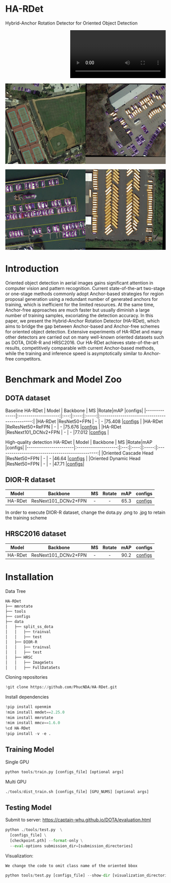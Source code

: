 # HA-RDet
Hybrid-Anchor Rotation Detector for Oriented Object Detection

<p align="right">
    <video src=https://user-images.githubusercontent.com/108280892/203370570-04c74e03-675a-4514-96be-cc9dc3efc2a8.mp4>
</p>



<p>
    <img src="vis/z3865684197968_308ee358f67bf793dde41d6337dd0d95.jpg" alt="Sample Image" style="height: 50%; width: 50%;"><img src="vis/z3865684215904_febc774aec478cb0f63f8acdb680b98c.jpg" alt="Sample Image" style="height: 50%; width: 50%;">
</p>
<p>
    <img src="vis/z3865684208827_7d0caf1ea6313f657a9484bf220e8a8f.jpg" alt="Sample Image" style="height: 50%; width: 50%;"><img src="vis/z3865684207235_3aa48664c2e80cd59b726e6d6432607b.jpg" alt="Sample Image" style="height: 50%; width: 50%;">
</p>

# Introduction
Oriented object detection in aerial images gains significant attention in computer vision and pattern recognition. Current state-of-the-art two-stage or one-stage methods commonly adopt Anchor-based strategies for region proposal generation using a redundant number of generated anchors for training, which is inefficient for the limited resources. At the same time, Anchor-free approaches are much faster but usually diminish a large number of training samples, excoriating the detection accuracy. In this paper, we present the Hybrid-Anchor Rotation Detector (HA-RDet), which aims to bridge the gap between Anchor-based and Anchor-free schemes for oriented object detection. Extensive experiments of HA-RDet and many other detectors are carried out on many well-known oriented datasets such as DOTA, DIOR-R and HRSC2016. Our HA-RDet achieves state-of-the-art results, competitively comparable with current Anchor-based methods, while the training and inference speed is asymptotically similar to Anchor-free competitors.
# Benchmark and Model Zoo
## DOTA dataset
Baseline HA-RDet
| Model        | Backbone             | MS  |Rotate|mAP    |configs|
|--------------|:--------------------:|:---:|:----:|:-----:|:---------------------------------------------:|
|HA-RDet       |ResNet50+FPN          |  -  |   -  |75.408 |[configs](configs/HARDet/HA-RDet.py)                |
|HA-RDet       |ReResNet50+ReFPN      |  -  |   -  |75.676 |[configs](configs/HARDet/HA-RDet-reresnet.py)       |
|HA-RDet       |ResNext101_DCNv2+FPN  |  -  |   -  |77.012 |[configs](configs/HARDet/HA-RDet-resnext101.py)     |

High-quality detection HA-RDet
| Model                 | Backbone             | MS  |Rotate|mAP    |configs|
|-----------------------|:--------------------:|:---:|:----:|:-----:|:------------------------------------------------:|
|Oriented Cascade Head  |ResNet50+FPN          |  -  |   -  |46.64  |[configs](configs/HARDet/Cascade-HA-RDet.py)           |
|Oriented Dynamic Head  |ResNet50+FPN          |  -  |   -  |47.71  |[configs](configs/HARDet/HA-RDet-dynamictranning_05.py)|
## DIOR-R dataset
| Model        | Backbone             | MS  |Rotate|mAP    |configs|
|--------------|:--------------------:|:---:|:----:|:-----:|:----------------------------------------------------:|
|HA-RDet       |ResNext101_DCNv2+FPN  |  -  |   -  |65.3   |[configs](configs/HARDet/HA-RDet-resnext101-dior.py)       |

In order to execute DIOR-R dataset, change the dota.py .png to .jpg to retain the training scheme

## HRSC2016 dataset
| Model        | Backbone             | MS  |Rotate|mAP    |configs|
|--------------|:--------------------:|:---:|:----:|:-----:|:----------------------------------------------------:|
|HA-RDet       |ResNext101_DCNv2+FPN  |  -  |   -  |90.2   |[configs](configs/HARDet/HA-RDet-resnext101-hrsc.py)       |
# Installation

<summary> Data Tree </summary>

    HA-RDet
    ├── mmrotate
    ├── tools
    ├── configs
    ├── data
    │   ├── split_ss_dota
    │   │   ├── trainval
    │   │   ├── test
    │   ├── DIOR-R
    │   │   ├── trainval
    │   │   ├── test
    │   ├── HRSC
    │   │   ├── ImageSets
    │   │   ├── FullDataSets
Cloning repositories
```python
!git clone https://github.com/PhucNDA/HA-RDet.git
```
Install dependencies
```python
!pip install openmim
!mim install mmdet==2.25.0
!mim install mmrotate
!mim install mmcv==1.6.0
%cd HA-RDet
!pip install -v -e .
```
## Training Model
Single GPU
```python
python tools/train.py [configs_file] [optional args]
```
Multi GPU
```python
./tools/dist_train.sh [configs_file] [GPU_NUMS] [optional args]
```

## Testing Model
Submit to server: https://captain-whu.github.io/DOTA/evaluation.html
```python 
python ./tools/test.py  \
  [configs_file] \
  [checkpoint.pth] --format-only \
  --eval-options submission_dir=[submission_directories]
```
Visualization:

    We change the code to omit class name of the oriented bbox

```python
python tools/test.py [configs_file] --show-dir [visualization_directories]
```
